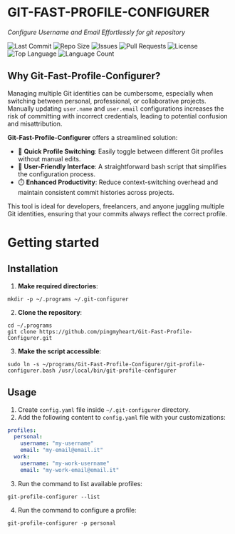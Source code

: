 # GIT-FAST-PROFILE-CONFIGURER

*Configure Username and Email Effortlessly for git repository*

![Last Commit](https://img.shields.io/github/last-commit/pingmyheart/Git-Fast-Profile-Configurer)
![Repo Size](https://img.shields.io/github/repo-size/pingmyheart/Git-Fast-Profile-Configurer)
![Issues](https://img.shields.io/github/issues/pingmyheart/Git-Fast-Profile-Configurer)
![Pull Requests](https://img.shields.io/github/issues-pr/pingmyheart/Git-Fast-Profile-Configurer)
![License](https://img.shields.io/github/license/pingmyheart/Git-Fast-Profile-Configurer)
![Top Language](https://img.shields.io/github/languages/top/pingmyheart/Git-Fast-Profile-Configurer)
![Language Count](https://img.shields.io/github/languages/count/pingmyheart/Git-Fast-Profile-Configurer)

## Why Git-Fast-Profile-Configurer?

Managing multiple Git identities can be cumbersome, especially when switching between personal, professional, or
collaborative projects. Manually updating `user.name` and `user.email` configurations increases the risk of committing
with incorrect credentials, leading to potential confusion and misattribution.

**Git-Fast-Profile-Configurer** offers a streamlined solution:

* 🚀 **Quick Profile Switching**: Easily toggle between different Git profiles without manual edits.
* 🧩 **User-Friendly Interface**: A straightforward bash script that simplifies the configuration process.
* ⏱️ **Enhanced Productivity**: Reduce context-switching overhead and maintain consistent commit histories across
  projects.

This tool is ideal for developers, freelancers, and anyone juggling multiple Git identities, ensuring that your commits
always reflect the correct profile.

# Getting started

## Installation

1. **Make required directories**:

```shell
mkdir -p ~/.programs ~/.git-configurer
```

2. **Clone the repository**:

```shell
cd ~/.programs
git clone https://github.com/pingmyheart/Git-Fast-Profile-Configurer.git
```

3. **Make the script accessible**:

```shell
sudo ln -s ~/programs/Git-Fast-Profile-Configurer/git-profile-configurer.bash /usr/local/bin/git-profile-configurer
```

## Usage

1. Create `config.yaml` file inside `~/.git-configurer` directory.
2. Add the following content to `config.yaml` file with your customizations:

```yaml
profiles:
  personal:
    username: "my-username"
    email: "my-email@email.it"
  work:
    username: "my-work-username"
    email: "my-work-email@email.it"
```

3. Run the command to list available profiles:

```shell
git-profile-configurer --list
```

4. Run the command to configure a profile:

```shell
git-profile-configurer -p personal
```